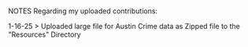 ###
NOTES Regarding my uploaded contributions:

1-16-25 > Uploaded large file for Austin Crime data as Zipped file to the "Resources" Directory
